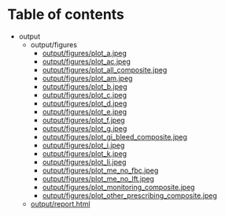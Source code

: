 # Table of contents

* output
  * output/figures
    * [output/figures/plot_a.jpeg](output/figures/plot_a.jpeg)
    * [output/figures/plot_ac.jpeg](output/figures/plot_ac.jpeg)
    * [output/figures/plot_all_composite.jpeg](output/figures/plot_all_composite.jpeg)
    * [output/figures/plot_am.jpeg](output/figures/plot_am.jpeg)
    * [output/figures/plot_b.jpeg](output/figures/plot_b.jpeg)
    * [output/figures/plot_c.jpeg](output/figures/plot_c.jpeg)
    * [output/figures/plot_d.jpeg](output/figures/plot_d.jpeg)
    * [output/figures/plot_e.jpeg](output/figures/plot_e.jpeg)
    * [output/figures/plot_f.jpeg](output/figures/plot_f.jpeg)
    * [output/figures/plot_g.jpeg](output/figures/plot_g.jpeg)
    * [output/figures/plot_gi_bleed_composite.jpeg](output/figures/plot_gi_bleed_composite.jpeg)
    * [output/figures/plot_i.jpeg](output/figures/plot_i.jpeg)
    * [output/figures/plot_k.jpeg](output/figures/plot_k.jpeg)
    * [output/figures/plot_li.jpeg](output/figures/plot_li.jpeg)
    * [output/figures/plot_me_no_fbc.jpeg](output/figures/plot_me_no_fbc.jpeg)
    * [output/figures/plot_me_no_lft.jpeg](output/figures/plot_me_no_lft.jpeg)
    * [output/figures/plot_monitoring_composite.jpeg](output/figures/plot_monitoring_composite.jpeg)
    * [output/figures/plot_other_prescribing_composite.jpeg](output/figures/plot_other_prescribing_composite.jpeg)
  * [output/report.html](output/report.html)